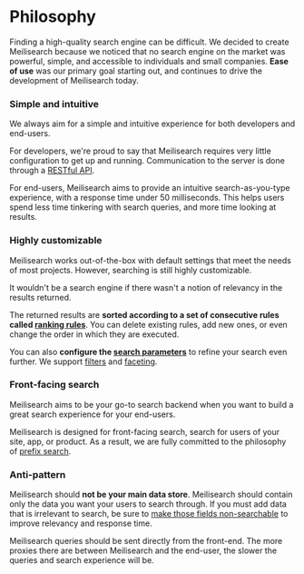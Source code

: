 # Philosophy

Finding a high-quality search engine can be difficult. We decided to create Meilisearch because we noticed that no search engine on the market was powerful, simple, and accessible to individuals and small companies. **Ease of use** was our primary goal starting out, and continues to drive the development of Meilisearch today.

### Simple and intuitive

We always aim for a simple and intuitive experience for both developers and end-users.

For developers, we're proud to say that Meilisearch requires very little configuration to get up and running. Communication to the server is done through a [RESTful API](/reference/api/overview.md).

For end-users, Meilisearch aims to provide an intuitive search-as-you-type experience, with a response time under 50 milliseconds. This helps users spend less time tinkering with search queries, and more time looking at results.

### Highly customizable

Meilisearch works out-of-the-box with default settings that meet the needs of most projects. However, searching is still highly customizable.

It wouldn't be a search engine if there wasn't a notion of relevancy in the results returned.

The returned results are **sorted according to a set of consecutive rules called [ranking rules](/learn/core_concepts/relevancy.md#ranking-rules)**. You can delete existing rules, add new ones, or even change the order in which they are executed.

You can also **configure the [search parameters](/reference/api/search.md)** to refine your search even further. We support [filters](/learn/advanced/filtering_guide.md) and [faceting](/learn/advanced/faceted_search.md#faceted-search).

### Front-facing search

Meilisearch aims to be your go-to search backend when you want to build a great search experience for your end-users.

Meilisearch is designed for front-facing search, search for users of your site, app, or product. As a result, we are fully committed to the philosophy of [prefix search](https://en.wikipedia.org/wiki/Trie).

### Anti-pattern

Meilisearch should **not be your main data store**. Meilisearch should contain only the data you want your users to search through. If you must add data that is irrelevant to search, be sure to [make those fields non-searchable](/learn/configuration/displayed_searchable_attributes.md#searchable-fields) to improve relevancy and response time.

Meilisearch queries should be sent directly from the front-end. The more proxies there are between Meilisearch and the end-user, the slower the queries and search experience will be.
